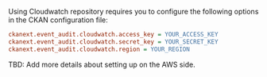 Using Cloudwatch repository requires you to configure the following options in the CKAN configuration file:

```ini
ckanext.event_audit.cloudwatch.access_key = YOUR_ACCESS_KEY
ckanext.event_audit.cloudwatch.secret_key = YOUR_SECRET_KEY
ckanext.event_audit.cloudwatch.region = YOUR_REGION
```

TBD: Add more details about setting up on the AWS side.
